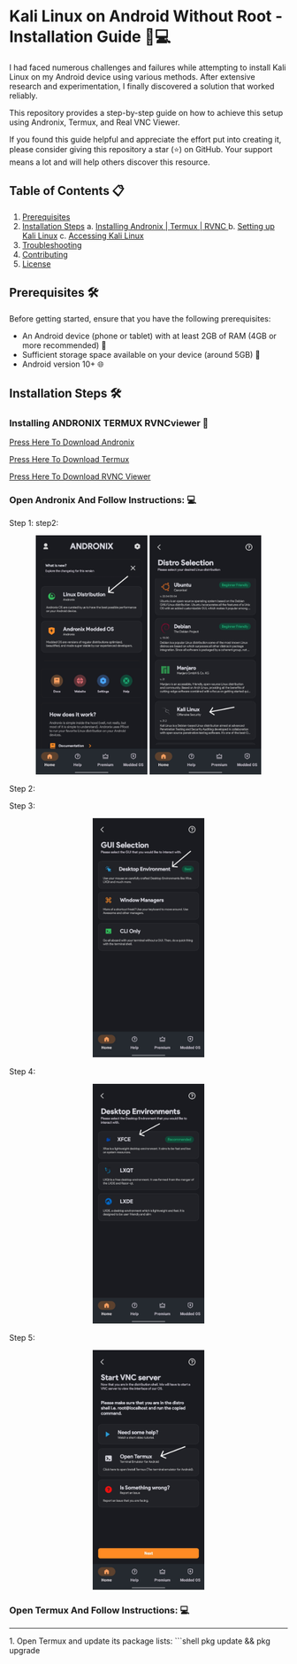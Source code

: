 # Kali Linux on Android Without Root - Installation Guide 📱💻

I had faced numerous challenges and failures while attempting to install Kali Linux on my Android device using various methods. After extensive research and experimentation, I finally discovered a solution that worked reliably. 

This repository provides a step-by-step guide on how to achieve this setup using Andronix, Termux, and Real VNC Viewer.

If you found this guide helpful and appreciate the effort put into creating it, please consider giving this repository a star (⭐) on GitHub. Your support means a lot and will help others discover this resource.

## Table of Contents 📋
1. [Prerequisites](#prerequisites)
2. [Installation Steps](#installation-steps)
    a. [Installing Andronix | Termux | RVNC ](#Installing-ANDRONIX-TERMUX-RVNCviewer)
    b. [Setting up Kali Linux](#setting-up-kali-linux)
    c. [Accessing Kali Linux](#accessing-kali-linux)
3. [Troubleshooting](#troubleshooting)
4. [Contributing](#contributing)
5. [License](#license) 

## Prerequisites 🛠️

Before getting started, ensure that you have the following prerequisites:

- An Android device (phone or tablet) with at least 2GB of RAM (4GB or more recommended) 📱
- Sufficient storage space available on your device (around 5GB) 💾
- Android version 10+ 🌐

## Installation Steps 🛠️

### Installing ANDRONIX TERMUX RVNCviewer 📲

[Press Here To Download Andronix](https://play.google.com/store/apps/details?id=studio.com.techriz.andronix&pcampaignid=web_share)

[Press Here To Download Termux](https://play.google.com/store/apps/details?id=com.termux&pcampaignid=web_share)

[Press Here To Download RVNC Viewer](https://play.google.com/store/apps/details?id=com.realvnc.viewer.android&pcampaignid=web_share)

### Open Andronix And Follow Instructions: 💻
Step 1:                                             step2:


<div style="text-align: center;"><img src="images/photo1.jpg" style="width: 40%;">  <img src="images/photo2.jpg" style="width: 40%;"></a></div> 

Step 2:

<div style="text-align: center;"></a></div> 

Step 3:

<div style="text-align: center;"><img src="images/photo3.jpg" style="width: 40%;"></a></div> 

Step 4:

<div style="text-align: center;"><img src="images/photo4.jpg" style="width: 40%;"></a></div> 

Step 5:

<div style="text-align: center;"><img src="images/photo5.jpg" style="width: 40%;"></a></div> 

### Open Termux And Follow Instructions: 💻
<hr>
1. Open Termux and update its package lists:
   ```shell
   pkg update && pkg upgrade
